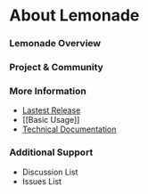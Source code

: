 # About Lemonade

### Lemonade Overview

### Project & Community

### More Information
* [Lastest Release](https://teste.ctweb.inweb.org.br/landing-page)
* [[Basic Usage]]
* [Technical Documentation](https://github.com/eubr-bigsea/citron/wiki/API)

### Additional Support
* Discussion List 
* Issues List